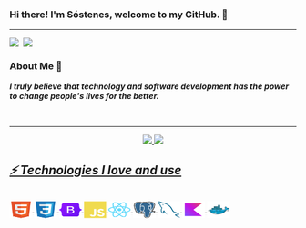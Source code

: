 ### Hi there! I'm Sóstenes, welcome to my GitHub. 🌱

<hr />

<a href="//www.linkedin.com/in/sóstenes-martins-336b491bb/">
  <img align="left" width="24px" src="https://cdn.jsdelivr.net/npm/simple-icons@v3/icons/linkedin.svg"  />
</a>
<a href="mailto:sostenesmartins1996@gmail.com">
  <img align="left" width="26px" src="https://cdn.jsdelivr.net/npm/simple-icons@v3/icons/gmail.svg" />
</a>

<br/>

### About Me 🚀

 <b><i>I truly believe that technology and software development has the power to change people's lives for the better. 
    
<br/>
<hr />

<div align="center">
  <a href="https://github.com/frankjony17">
  <img height="180em" src="https://github-readme-stats.vercel.app/api?username=SostenesMartins&show_icons=true&theme=gradient&include_all_commits=true&count_private=true"/>
  <img height="180em" src="https://github-readme-stats.vercel.app/api/top-langs/?username=SostenesMartins&layout=compact&langs_count=7&theme=gradient"/>
</div>

## ⚡ Technologies I love and use
  
<div style="display: inline_block"><br>
  <img align="center" alt="Spring" height="30" width="40" src="https://github.com/devicons/devicon/blob/master/icons/html5/html5-original.svg">
  <img align="center" alt="Spring" height="30" width="40" src="https://github.com/devicons/devicon/blob/master/icons/css3/css3-original.svg">
  <img align="center" alt="Spring" height="30" width="40" src="https://github.com/devicons/devicon/blob/master/icons/bootstrap/bootstrap-original.svg">
  <img align="center" alt="js" height="30" width="40" src="https://raw.githubusercontent.com/devicons/devicon/master/icons/javascript/javascript-plain.svg">
  <img align="center" alt="react" height="30" width="40" src="https://raw.githubusercontent.com/devicons/devicon/master/icons/react/react-original.svg">
  <img align="center" alt="Node" height="30" width="40" src="https://github.com/devicons/devicon/blob/master/icons/postgresql/postgresql-original.svg">
  <img align="center" alt="MySQL" height="30" width="40" src="https://raw.githubusercontent.com/devicons/devicon/master/icons/mysql/mysql-original.svg">
  <img align="center" alt="Spring" height="30" width="40" src="https://github.com/devicons/devicon/blob/master/icons/kotlin/kotlin-original.svg">
  <img align="center" alt="Docker" height="30" width="40" src="https://raw.githubusercontent.com/devicons/devicon/master/icons/docker/docker-original.svg">
</div>
